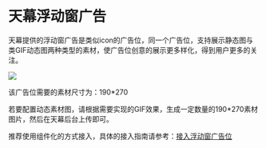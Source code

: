 # 天幕浮动窗广告

天幕提供的浮动窗广告是类似icon的广告位，同一个广告位，支持展示静态图与类GIF动态图两种类型的素材，使广告位创意的展示更多样化，得到用户更多的关注。



![](https://cdn.61week.com/tianmu/doc/index/image/glossary-2.jpg)

该广告位需要的素材尺寸为：190\*270

若要配置动态素材图，请根据需要实现的GIF效果，生成一定数量的190\*270素材图片，然后在天幕后台上传即可。

推荐使用组件化的方式接入，具体的接入指南请参考：[接入浮动窗广告位](../dev-guide/componentization/createflow/icon.md)

